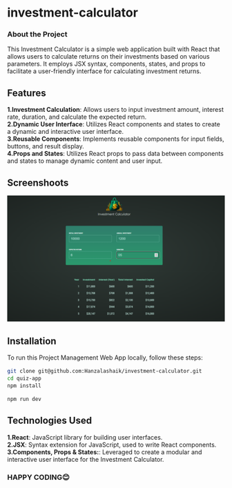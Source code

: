 # investment-calculator

### About the Project 
This Investment Calculator is a simple web application built with React that allows users to calculate returns on their investments based on various parameters. It employs JSX syntax, components, states, and props to facilitate a user-friendly interface for calculating investment returns.

## Features
<b>1.Investment Calculation</b>: Allows users to input investment amount, interest rate, duration, and calculate the expected return.<br>
<b>2.Dynamic User Interface</b>: Utilizes React components and states to create a dynamic and interactive user interface.<br>
<b>3.Reusable Components</b>: Implements reusable components for input fields, buttons, and result display.<br>
<b>4.Props and States</b>: Utilizes React props to pass data between components and states to manage dynamic content and user input.<br>

## Screenshoots

![Image](https://github.com/Hanzalashaik/investment-calculator/blob/main/public/investment%20page.png "Image")

## Installation

To run this Project Management Web App locally, follow these steps:

```bash
git clone git@github.com:Hanzalashaik/investment-calculator.git
cd quiz-app
npm install
```
```bash
npm run dev
```
## Technologies Used
<b>1.React</b>: JavaScript library for building user interfaces.<br>
<b>2.JSX</b>: Syntax extension for JavaScript, used to write React components.<br>
<b>3.Components, Props & States:</b>: Leveraged to create a modular and interactive user interface for the Investment Calculator.<br>


### HAPPY CODING😊